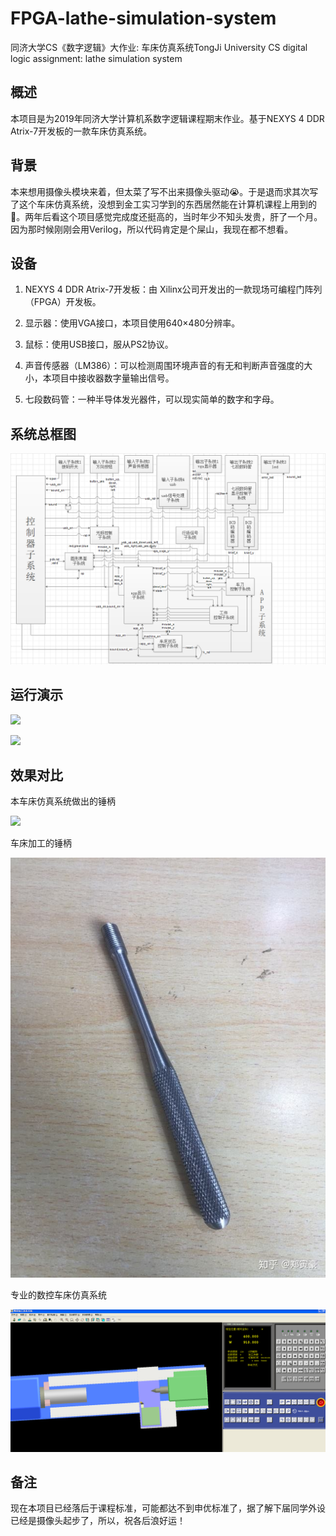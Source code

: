 # FPGA-lathe-simulation-system
同济大学CS《数字逻辑》大作业: 车床仿真系统TongJi University CS digital logic assignment: lathe simulation system
## 概述

本项目是为2019年同济大学计算机系数字逻辑课程期末作业。基于NEXYS 4 DDR Atrix-7开发板的一款车床仿真系统。

## 背景

本来想用摄像头模块来着，但太菜了写不出来摄像头驱动😭。于是退而求其次写了这个车床仿真系统，没想到金工实习学到的东西居然能在计算机课程上用到的🤣。两年后看这个项目感觉完成度还挺高的，当时年少不知头发贵，肝了一个月。因为那时候刚刚会用Verilog，所以代码肯定是个屎山，我现在都不想看。

## 设备

1. NEXYS 4 DDR Atrix-7开发板：由 Xilinx公司开发出的一款现场可编程门阵列（FPGA）开发板。

2. 显示器：使用VGA接口，本项目使用640×480分辨率。

3. 鼠标：使用USB接口，服从PS2协议。

4. 声音传感器（LM386）：可以检测周围环境声音的有无和判断声音强度的大小，本项目中接收器数字量输出信号。

5. 七段数码管：一种半导体发光器件，可以现实简单的数字和字母。

## 系统总框图

![](https://github.com/lingbai-kong/FPGA-lathe-simulation-system/blob/main/static/top.png)

## 运行演示

![](https://github.com/lingbai-kong/FPGA-lathe-simulation-system/blob/main/static/example1.png)

![](https://github.com/lingbai-kong/FPGA-lathe-simulation-system/blob/main/static/example2.png)

## 效果对比

本车床仿真系统做出的锤柄

![](https://github.com/lingbai-kong/FPGA-lathe-simulation-system/blob/main/static/mysys.png)

车床加工的锤柄

![](https://github.com/lingbai-kong/FPGA-lathe-simulation-system/blob/main/static/hammer.jpg)

专业的数控车床仿真系统

![](https://github.com/lingbai-kong/FPGA-lathe-simulation-system/blob/main/static/professional.png)

## 备注

现在本项目已经落后于课程标准，可能都达不到申优标准了，据了解下届同学外设已经是摄像头起步了，所以，祝各后浪好运！
